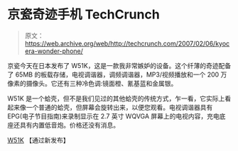 # 京瓷奇迹手机 TechCrunch

> 原文：<https://web.archive.org/web/http://techcrunch.com/2007/02/06/kyocera-wonder-phone/>

京瓷今天在日本发布了 W51K，这是一款我非常嫉妒的设备。这个纤薄的奇迹配备了 65MB 的板载存储，电视调谐器，调频调谐器，MP3/视频播放和一个 200 万像素的摄像头。它还有三种冷色调:镜面橙、氰基蓝和金属银。


W51K 是一个蛤壳，但不是我们见过的其他蛤壳的传统方式，乍一看，它实际上看起来像一个普通的蛤壳，但屏幕会旋转出来，以便您观看。电视调谐器具有 EPG(电子节目指南)来录制显示在 2.7 英寸 WQVGA 屏幕上的电视内容，充电底座还具有内置低音炮。价格还没有消息。

[W51K](https://web.archive.org/web/20221007042805/http://www.newlaunches.com/archives/kyocera_w51k_a_multimedia_wonder.php) 【通过新发布】